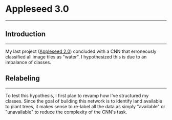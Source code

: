# Appleseed 3.0
***
## Introduction
***
My last project ([Appleseed 2.0](https://github.com/Laszarus/capstone_2)) concluded with a CNN that erroneously classified all 
image tiles as "water". I hypothesized this is due to an imbalance of classes. 

## Relabeling 
***
To test this hypothesis, I first plan to revamp how I've structured my classes. Since the goal of building this network is to 
identify land available to plant trees, it makes sense to re-label all the data as simply "available" or "unavailable" to
reduce the complexity of the CNN's task.
